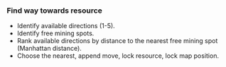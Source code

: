 ### Find way towards resource
- Identify available directions (1-5).
- Identify free mining spots.
- Rank available directions by distance to the nearest free mining spot (Manhattan distance).
- Choose the nearest, append move, lock resource, lock map position.